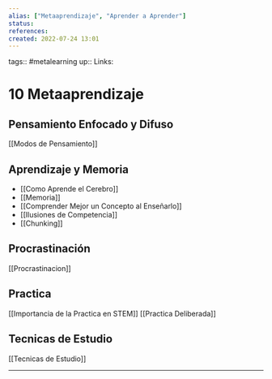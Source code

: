 ```yaml
---
alias: ["Metaaprendizaje", "Aprender a Aprender"]
status:
references:
created: 2022-07-24 13:01
---
```

tags:: #metalearning 
up::
Links: 
# 10 Metaaprendizaje 
## Pensamiento Enfocado y Difuso
[[Modos de Pensamiento]]

## Aprendizaje y Memoria
- [[Como Aprende el Cerebro]]
- [[Memoria]]
- [[Comprender Mejor un Concepto al Enseñarlo]]
- [[Ilusiones de Competencia]]
- [[Chunking]]

## Procrastinación
[[Procrastinacion]]

## Practica
[[Importancia de la Practica en STEM]]
[[Practica Deliberada]]

## Tecnicas de Estudio
[[Tecnicas de Estudio]]

___
